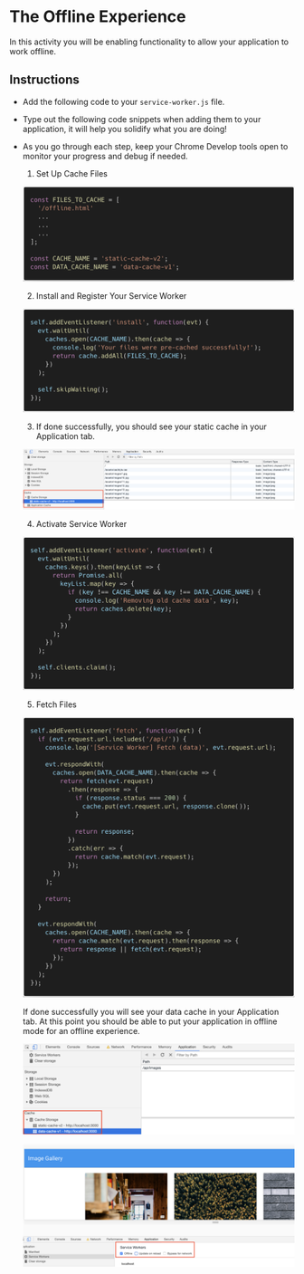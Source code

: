 # The Offline Experience

In this activity you will be enabling functionality to allow your application to work offline.

## Instructions

* Add the following code to your `service-worker.js` file.

* Type out the following code snippets when adding them to your application, it will help you solidify what you are doing!

* As you go through each step, keep your Chrome Develop tools open to monitor your progress and debug if needed.

   1. Set Up Cache Files

   ![Files To Cache](Images/cache-code.png)

   2. Install and Register Your Service Worker

   ![Register](Images/register-code.png)

   3. If done successfully, you should see your static cache in your Application tab.

   ![Static Cache](Images/static-cache.png)

   4. Activate Service Worker

   ![Activate](Images/activate-code.png)

   5. Fetch Files

   ![Fetch](Images/fetch-code.png)

   If done successfully you will see your data cache in your Application tab. At this point you should be able to put your application in offline mode for an offline experience.

   ![Data Cache](Images/data-cache.png)

   ![Offline](Images/offline.png)
